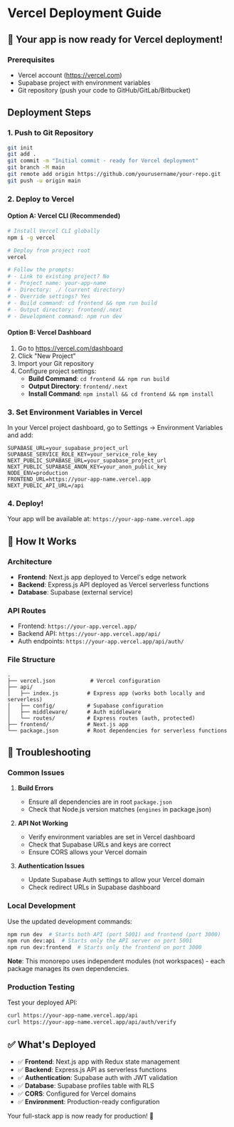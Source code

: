 # Vercel Deployment Guide

## 🚀 Your app is now ready for Vercel deployment!

### Prerequisites
- Vercel account (https://vercel.com)
- Supabase project with environment variables
- Git repository (push your code to GitHub/GitLab/Bitbucket)

## Deployment Steps

### 1. Push to Git Repository
```bash
git init
git add .
git commit -m "Initial commit - ready for Vercel deployment"
git branch -M main
git remote add origin https://github.com/yourusername/your-repo.git
git push -u origin main
```

### 2. Deploy to Vercel

#### Option A: Vercel CLI (Recommended)
```bash
# Install Vercel CLI globally
npm i -g vercel

# Deploy from project root
vercel

# Follow the prompts:
# - Link to existing project? No
# - Project name: your-app-name
# - Directory: ./ (current directory)
# - Override settings? Yes
# - Build command: cd frontend && npm run build
# - Output directory: frontend/.next
# - Development command: npm run dev
```

#### Option B: Vercel Dashboard
1. Go to https://vercel.com/dashboard
2. Click "New Project"
3. Import your Git repository
4. Configure project settings:
   - **Build Command**: `cd frontend && npm run build`
   - **Output Directory**: `frontend/.next`
   - **Install Command**: `npm install && cd frontend && npm install`

### 3. Set Environment Variables in Vercel

In your Vercel project dashboard, go to Settings → Environment Variables and add:

```
SUPABASE_URL=your_supabase_project_url
SUPABASE_SERVICE_ROLE_KEY=your_service_role_key
NEXT_PUBLIC_SUPABASE_URL=your_supabase_project_url
NEXT_PUBLIC_SUPABASE_ANON_KEY=your_anon_public_key
NODE_ENV=production
FRONTEND_URL=https://your-app-name.vercel.app
NEXT_PUBLIC_API_URL=/api
```

### 4. Deploy!

Your app will be available at: `https://your-app-name.vercel.app`

## 🔧 How It Works

### Architecture
- **Frontend**: Next.js app deployed to Vercel's edge network
- **Backend**: Express.js API deployed as Vercel serverless functions
- **Database**: Supabase (external service)

### API Routes
- Frontend: `https://your-app.vercel.app/`
- Backend API: `https://your-app.vercel.app/api/`
- Auth endpoints: `https://your-app.vercel.app/api/auth/`

### File Structure
```
.
├── vercel.json           # Vercel configuration
├── api/
│   ├── index.js         # Express app (works both locally and serverless)
│   ├── config/          # Supabase configuration
│   ├── middleware/      # Auth middleware
│   └── routes/          # Express routes (auth, protected)
├── frontend/            # Next.js app
└── package.json         # Root dependencies for serverless functions
```

## 🐛 Troubleshooting

### Common Issues

1. **Build Errors**
   - Ensure all dependencies are in root `package.json`
   - Check that Node.js version matches (`engines` in package.json)

2. **API Not Working**
   - Verify environment variables are set in Vercel dashboard
   - Check that Supabase URLs and keys are correct
   - Ensure CORS allows your Vercel domain

3. **Authentication Issues**
   - Update Supabase Auth settings to allow your Vercel domain
   - Check redirect URLs in Supabase dashboard

### Local Development
Use the updated development commands:
```bash
npm run dev  # Starts both API (port 5001) and frontend (port 3000)
npm run dev:api  # Starts only the API server on port 5001
npm run dev:frontend  # Starts only the frontend on port 3000
```

**Note**: This monorepo uses independent modules (not workspaces) - each package manages its own dependencies.

### Production Testing
Test your deployed API:
```bash
curl https://your-app-name.vercel.app/api
curl https://your-app-name.vercel.app/api/auth/verify
```

## ✅ What's Deployed

- ✅ **Frontend**: Next.js app with Redux state management
- ✅ **Backend**: Express.js API as serverless functions
- ✅ **Authentication**: Supabase auth with JWT validation
- ✅ **Database**: Supabase profiles table with RLS
- ✅ **CORS**: Configured for Vercel domains
- ✅ **Environment**: Production-ready configuration

Your full-stack app is now ready for production! 🎉